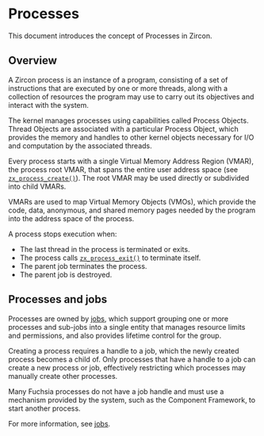 # Processes

This document introduces the concept of Processes in Zircon.

## Overview

A Zircon process is an instance of a program, consisting of a set of
instructions that are executed by one or more threads, along with a collection
of resources the program may use to carry out its objectives and interact with
the system.

The kernel manages processes using capabilities called Process Objects. Thread
Objects are associated with a particular Process Object, which provides the
memory and handles to other kernel objects necessary for I/O and computation by
the associated threads.

Every process starts with a single Virtual Memory Address Region (VMAR), the
process root VMAR, that spans the entire user address space
(see [`zx_process_create()`](/reference/syscalls/process_create.md)).
The root VMAR may be used directly or subdivided into child VMARs.

VMARs are used to map Virtual Memory Objects (VMOs), which provide the code,
data, anonymous, and shared memory pages needed by the program into the address
space of the process.

A process stops execution when:

*   The last thread in the process is terminated or exits.
*   The process calls [`zx_process_exit()`](/reference/syscalls/process_exit.md)
    to terminate itself.
*   The parent job terminates the process.
*   The parent job is destroyed.

## Processes and jobs

Processes are owned by [jobs](/docs/concepts/process/jobs.md), which support
grouping one or more processes and sub-jobs into a single entity that manages
resource limits and permissions, and also provides lifetime control for
the group.

Creating a process requires a handle to a job, which the newly created process
becomes a child of. Only processes that have a handle to a job can create a new
process or job, effectively restricting which processes may manually create
other processes.

Many Fuchsia processes do not have a job handle and must use a mechanism
provided by the system, such as the Component Framework, to start
another process.

For more information, see [jobs](/docs/concepts/process/jobs.md).
